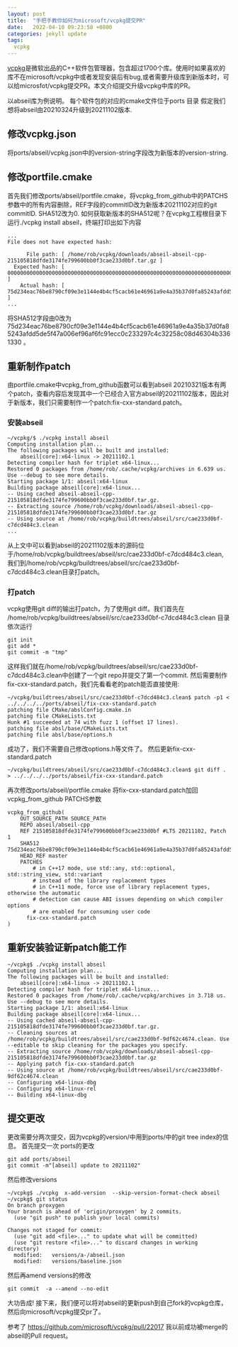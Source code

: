 ```yaml
---
layout: post
title:  "手把手教你如何为microsoft/vcpkg提交PR"
date:   2022-04-10 09:23:58 +0800
categories: jekyll update
tags:
  vcpkg
---
```

[vcpkg](www.github.com/microsoft/vcpkg)是微软出品的C++软件包管理器，包含超过1700个库。使用时如果喜欢的库不在microsoft/vcpkg中或者发现安装后有bug,或者需要升级库到新版本时，可以给microsfot/vcpkg提交PR。本文介绍提交升级vcpkg中库的PR。

以abseil库为例说明。
每个软件包的对应的cmake文件位于ports 目录
假定我们想将abseil由20210324升级到20211102版本.

## 修改vcpkg.json
将ports/abseil/vcpkg.json中的version-string字段改为新版本的version-string.
## 修改portfile.cmake
首先我们修改ports/abseil/portfile.cmake，将vcpkg_from_github中的PATCHS 参数中的所有内容删除，REF字段的commitID改为新版本20211102对应的git commitID. SHA512改为0.
如何获取新版本的SHA512呢？在vcpkg工程根目录下运行./vcpkg install abseil，终端打印出如下内容

    ...
    File does not have expected hash:

          File path: [ /home/rob/vcpkg/downloads/abseil-abseil-cpp-215105818dfde3174fe799600bb0f3cae233d0bf.tar.gz ]
      Expected hash: [ 00000000000000000000000000000000000000000000000000000000000000000000000000000000000000000000000000000000000000000000000000000000 ]
        Actual hash: [ 75d234eac76be8790cf09e3e1144e4b4cf5cacb61e46961a9e4a35b37d0fa85243afdd5de5f47a006ef96af6fc91ecc0c233297c4c32258c08d46304b3361330 ]
    ...  
 
将SHA512字段由0改为 75d234eac76be8790cf09e3e1144e4b4cf5cacb61e46961a9e4a35b37d0fa85243afdd5de5f47a006ef96af6fc91ecc0c233297c4c32258c08d46304b3361330  。


## 重新制作patch
由portfile.cmake中vcpkg_from_github函数可以看到abseil 20210321版本有两个patch，查看内容后发现其中一个已经合入官方abseil的20211102版本，因此对于新版本，我们只需要制作一个patch:fix-cxx-standard.patch。
### 安装abseil
    ~/vcpkg/$ ./vcpkg install abseil
    Computing installation plan...
    The following packages will be built and installed:
        abseil[core]:x64-linux -> 20211102.1
    Detecting compiler hash for triplet x64-linux...
    Restored 0 packages from /home/rob/.cache/vcpkg/archives in 6.639 us. Use --debug to see more details.
    Starting package 1/1: abseil:x64-linux
    Building package abseil[core]:x64-linux...
    -- Using cached abseil-abseil-cpp-215105818dfde3174fe799600bb0f3cae233d0bf.tar.gz.
    -- Extracting source /home/rob/vcpkg/downloads/abseil-abseil-cpp-215105818dfde3174fe799600bb0f3cae233d0bf.tar.gz
    -- Using source at /home/rob/vcpkg/buildtrees/abseil/src/cae233d0bf-c7dcd484c3.clean
    ...

从上文中可以看到abseil的20211102版本的源码位于/home/rob/vcpkg/buildtrees/abseil/src/cae233d0bf-c7dcd484c3.clean,
我们到/home/rob/vcpkg/buildtrees/abseil/src/cae233d0bf-c7dcd484c3.clean目录打patch。

### 打patch
vcpkg使用git diff的输出打patch，为了使用git diff。我们首先在
/home/rob/vcpkg/buildtrees/abseil/src/cae233d0bf-c7dcd484c3.clean 目录依次运行

    git init
    git add *
    git commit -m "tmp"
    
这样我们就在/home/rob/vcpkg/buildtrees/abseil/src/cae233d0bf-c7dcd484c3.clean中创建了一个git repo并提交了第一个commit.
然后需要制作 fix-cxx-standard.patch，我们先看看老的patch能否直接使用:

    ~/vcpkg/buildtrees/abseil/src/cae233d0bf-c7dcd484c3.clean$ patch -p1 < ../../../../ports/abseil/fix-cxx-standard.patch 
    patching file CMake/abslConfig.cmake.in
    patching file CMakeLists.txt
    Hunk #1 succeeded at 74 with fuzz 1 (offset 17 lines).
    patching file absl/base/CMakeLists.txt
    patching file absl/base/options.h


成功了，我们不需要自己修改options.h等文件了。
然后更新fix-cxx-standard.patch
 
    ~/vcpkg/buildtrees/abseil/src/cae233d0bf-c7dcd484c3.clean$ git diff . > ../../../../ports/abseil/fix-cxx-standard.patch

再次修改ports/abseil/portfile.cmake 将fix-cxx-standard.patch加回vcpkg_from_github PATCHS参数

    vcpkg_from_github(
        OUT_SOURCE_PATH SOURCE_PATH
        REPO abseil/abseil-cpp
        REF 215105818dfde3174fe799600bb0f3cae233d0bf #LTS 20211102, Patch 1
        SHA512 75d234eac76be8790cf09e3e1144e4b4cf5cacb61e46961a9e4a35b37d0fa85243afdd5de5f47a006ef96af6fc91ecc0c233297c4c32258c08d46304b3361330
        HEAD_REF master
        PATCHES
            # in C++17 mode, use std::any, std::optional, std::string_view, std::variant
            # instead of the library replacement types
            # in C++11 mode, force use of library replacement types, otherwise the automatic
            # detection can cause ABI issues depending on which compiler options
            # are enabled for consuming user code
          fix-cxx-standard.patch
    )

## 重新安装验证新patch能工作

    ~/vcpkg$ ./vcpkg install abseil
    Computing installation plan...
    The following packages will be built and installed:
        abseil[core]:x64-linux -> 20211102.1
    Detecting compiler hash for triplet x64-linux...
    Restored 0 packages from /home/rob/.cache/vcpkg/archives in 3.718 us. Use --debug to see more details.
    Starting package 1/1: abseil:x64-linux
    Building package abseil[core]:x64-linux...
    -- Using cached abseil-abseil-cpp-215105818dfde3174fe799600bb0f3cae233d0bf.tar.gz.
    -- Cleaning sources at /home/rob/vcpkg/buildtrees/abseil/src/cae233d0bf-9df62c4674.clean. Use --editable to skip cleaning for the packages you specify.
    -- Extracting source /home/rob/vcpkg/downloads/abseil-abseil-cpp-215105818dfde3174fe799600bb0f3cae233d0bf.tar.gz
    -- Applying patch fix-cxx-standard.patch
    -- Using source at /home/rob/vcpkg/buildtrees/abseil/src/cae233d0bf-9df62c4674.clean
    -- Configuring x64-linux-dbg
    -- Configuring x64-linux-rel
    -- Building x64-linux-dbg

## 提交更改
更改需要分两次提交，因为vcpkg的version/中用到ports/中的git tree index的信息。
首先提交一次 ports的更改

    git add ports/abseil
    git commit -m"[abseil] update to 20211102"

然后修改versions

    ~/vcpkg$ ./vcpkg  x-add-version  --skip-version-format-check abseil 
    ~/vcpkg$ git status 
    On branch proxygen
    Your branch is ahead of 'origin/proxygen' by 2 commits.
      (use "git push" to publish your local commits)

    Changes not staged for commit:
      (use "git add <file>..." to update what will be committed)
      (use "git restore <file>..." to discard changes in working directory)
      modified:   versions/a-/abseil.json
      modified:   versions/baseline.json

然后再amend versions的修改
    
    git commit  -a --amend --no-edit

大功告成! 接下来，我们便可以将对abseil的更新push到自己fork的vcpkg仓库，然后向microsoft/vcpkg提交pr了。

参考了 https://github.com/microsoft/vcpkg/pull/22017 我以前成功被merge的abseil的Pull request。
